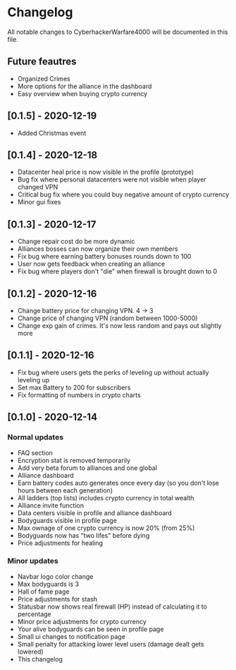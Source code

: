 # Changelog

All notable changes to CyberhackerWarfare4000 will be documented in this file.

## Future feautres

- Organized Crimes
- More options for the alliance in the dashboard
- Easy overview when buying crypto currency

## [0.1.5] - 2020-12-19

- Added Christmas event

## [0.1.4] - 2020-12-18

- Datacenter heal price is now visible in the profile (prototype)
- Bug fix where personal datacenters were not visible when player changed VPN
- Critical bug fix where you could buy negative amount of crypto currency
- Minor gui fixes

## [0.1.3] - 2020-12-17

- Change repair cost do be more dynamic
- Alliances bosses can now organize their own members
- Fix bug where earning battery bonuses rounds down to 100
- User now gets feedback when creating an alliance
- Fix bug where players don't "die" when firewall is brought down to 0

## [0.1.2] - 2020-12-16

- Change battery price for changing VPN. 4 -> 3
- Change price of changing VPN (random between 1000-5000)
- Change exp gain of crimes. It's now less random and pays out slightly more

## [0.1.1] - 2020-12-16

- Fix bug where users gets the perks of leveling up without actually leveling up
- Set max Battery to 200 for subscribers
- Fix formatting of numbers in crypto charts

## [0.1.0] - 2020-12-14

### Normal updates

- FAQ section
- Encryption stat is removed temporarily
- Add very beta forum to alliances and one global
- Alliance dashboard
- Earn battery codes auto generates once every day (so you don't lose hours between each generation)
- All ladders (top lists) includes crypto currency in total wealth
- Alliance invite function
- Data centers visible in profile and alliance dashboard
- Bodyguards visible in profile page
- Max ownage of one crypto currency is now 20% (from 25%)
- Bodyguards now has "two lifes" before dying
- Price adjustments for healing

### Minor updates

- Navbar logo color change
- Max bodyguards is 3
- Hall of fame page
- Price adjustments for stash
- Statusbar now shows real firewall (HP) instead of calculating it to percentage
- Minor price adjustments for crypto currency
- Your alive bodyguards can be seen in profile page
- Small ui changes to notification page
- Small penalty for attacking lower level users (damage dealt gets lowered)
- This changelog

